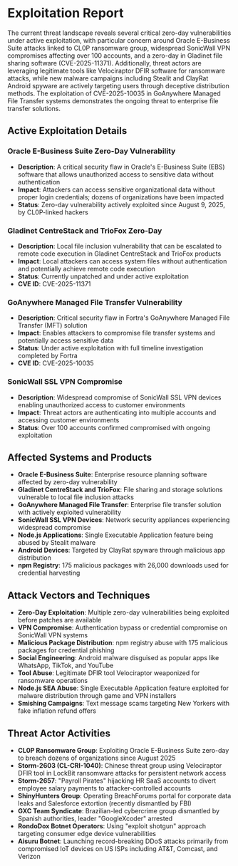 # Exploitation Report

The current threat landscape reveals several critical zero-day vulnerabilities under active exploitation, with particular concern around Oracle E-Business Suite attacks linked to CL0P ransomware group, widespread SonicWall VPN compromises affecting over 100 accounts, and a zero-day in Gladinet file sharing software (CVE-2025-11371). Additionally, threat actors are leveraging legitimate tools like Velociraptor DFIR software for ransomware attacks, while new malware campaigns including Stealit and ClayRat Android spyware are actively targeting users through deceptive distribution methods. The exploitation of CVE-2025-10035 in GoAnywhere Managed File Transfer systems demonstrates the ongoing threat to enterprise file transfer solutions.

## Active Exploitation Details

### Oracle E-Business Suite Zero-Day Vulnerability
- **Description**: A critical security flaw in Oracle's E-Business Suite (EBS) software that allows unauthorized access to sensitive data without authentication
- **Impact**: Attackers can access sensitive organizational data without proper login credentials; dozens of organizations have been impacted
- **Status**: Zero-day vulnerability actively exploited since August 9, 2025, by CL0P-linked hackers

### Gladinet CentreStack and TrioFox Zero-Day
- **Description**: Local file inclusion vulnerability that can be escalated to remote code execution in Gladinet CentreStack and TrioFox products
- **Impact**: Local attackers can access system files without authentication and potentially achieve remote code execution
- **Status**: Currently unpatched and under active exploitation
- **CVE ID**: CVE-2025-11371

### GoAnywhere Managed File Transfer Vulnerability
- **Description**: Critical security flaw in Fortra's GoAnywhere Managed File Transfer (MFT) solution
- **Impact**: Enables attackers to compromise file transfer systems and potentially access sensitive data
- **Status**: Under active exploitation with full timeline investigation completed by Fortra
- **CVE ID**: CVE-2025-10035

### SonicWall SSL VPN Compromise
- **Description**: Widespread compromise of SonicWall SSL VPN devices enabling unauthorized access to customer environments
- **Impact**: Threat actors are authenticating into multiple accounts and accessing customer environments
- **Status**: Over 100 accounts confirmed compromised with ongoing exploitation

## Affected Systems and Products

- **Oracle E-Business Suite**: Enterprise resource planning software affected by zero-day vulnerability
- **Gladinet CentreStack and TrioFox**: File sharing and storage solutions vulnerable to local file inclusion attacks
- **GoAnywhere Managed File Transfer**: Enterprise file transfer solution with actively exploited vulnerability
- **SonicWall SSL VPN Devices**: Network security appliances experiencing widespread compromise
- **Node.js Applications**: Single Executable Application feature being abused by Stealit malware
- **Android Devices**: Targeted by ClayRat spyware through malicious app distribution
- **npm Registry**: 175 malicious packages with 26,000 downloads used for credential harvesting

## Attack Vectors and Techniques

- **Zero-Day Exploitation**: Multiple zero-day vulnerabilities being exploited before patches are available
- **VPN Compromise**: Authentication bypass or credential compromise on SonicWall VPN systems
- **Malicious Package Distribution**: npm registry abuse with 175 malicious packages for credential phishing
- **Social Engineering**: Android malware disguised as popular apps like WhatsApp, TikTok, and YouTube
- **Tool Abuse**: Legitimate DFIR tool Velociraptor weaponized for ransomware operations
- **Node.js SEA Abuse**: Single Executable Application feature exploited for malware distribution through game and VPN installers
- **Smishing Campaigns**: Text message scams targeting New Yorkers with fake inflation refund offers

## Threat Actor Activities

- **CL0P Ransomware Group**: Exploiting Oracle E-Business Suite zero-day to breach dozens of organizations since August 2025
- **Storm-2603 (CL-CRI-1040)**: Chinese threat group using Velociraptor DFIR tool in LockBit ransomware attacks for persistent network access
- **Storm-2657**: "Payroll Pirates" hijacking HR SaaS accounts to divert employee salary payments to attacker-controlled accounts
- **ShinyHunters Group**: Operating BreachForums portal for corporate data leaks and Salesforce extortion (recently dismantled by FBI)
- **GXC Team Syndicate**: Brazilian-led cybercrime group dismantled by Spanish authorities, leader "GoogleXcoder" arrested
- **RondoDox Botnet Operators**: Using "exploit shotgun" approach targeting consumer edge device vulnerabilities
- **Aisuru Botnet**: Launching record-breaking DDoS attacks primarily from compromised IoT devices on US ISPs including AT&T, Comcast, and Verizon